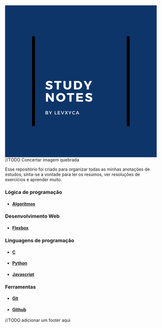 <img src="logo-sn.png" align="center"> //TODO Concertar imagem quebrada

Esse repositório foi criado para organizar todas as minhas anotações de estudos, sinta-se a vontade para ler os resumos, ver resoluções de exercícios e aprender muito.

### Lógica de programação

- #### [Algoritmos]()

### Desenvolvimento Web

- #### [Flexbox]()

### Linguagens de programação

- #### [C]()
- #### [Python]()
- #### [Javascript]()

### Ferramentas

- #### [Git]()
- #### [Github]()


//TODO adicionar um footer aqui
